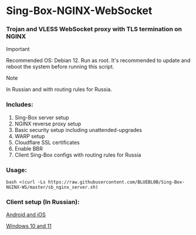 # Sing-Box-NGINX-WebSocket

### Trojan and VLESS WebSocket proxy with TLS termination on NGINX

> [!IMPORTANT]
> Recommended OS: Debian 12. Run as root. It's recommended to update and reboot the system before running this script.

> [!NOTE]
> In Russian and with routing rules for Russia.
 
### Includes:
1) Sing-Box server setup
2) NGINX reverse proxy setup
3) Basic security setup including unattended-upgrades
4) WARP setup
5) Cloudflare SSL certificates
6) Enable BBR
7) Client Sing-Box configs with routing rules for Russia
 
### Usage:

```
bash <(curl -Ls https://raw.githubusercontent.com/BLUEBL0B/Sing-Box-NGINX-WS/master/sb_nginx_server.sh)
```
 
### Client setup (In Russian):
[Android and iOS](https://github.com/BLUEBL0B/Sing-Box-NGINX-WS/blob/main/Sing-Box-Android-iOS.pdf)

[Windows 10 and 11](https://github.com/BLUEBL0B/Sing-Box-NGINX-WS/blob/main/Sing-Box-Windows-10-11.pdf)
